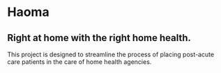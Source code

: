 # Haoma
## Right at home with the right home health.
This project is designed to streamline the process of placing post-acute care patients in the care of home health agencies.